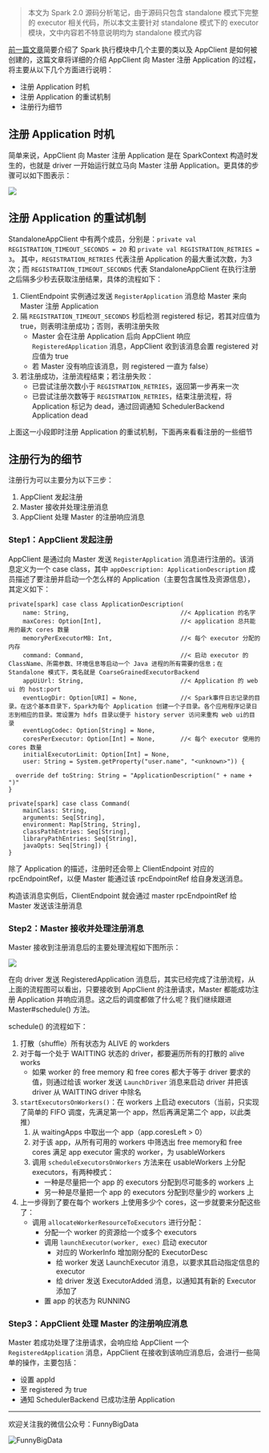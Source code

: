 > 本文为 Spark 2.0 源码分析笔记，由于源码只包含 standalone 模式下完整的 executor 相关代码，所以本文主要针对 standalone 模式下的 executor 模块，文中内容若不特意说明均为 standalone 模式内容

[前一篇文章](http://www.jianshu.com/p/5dab83e94cac)简要介绍了 Spark 执行模块中几个主要的类以及 AppClient 是如何被创建的，这篇文章将详细的介绍 AppClient 向 Master 注册 Application 的过程，将主要从以下几个方面进行说明：

* 注册 Application 时机
* 注册 Application 的重试机制
* 注册行为细节

## 注册 Application 时机
简单来说，AppClient 向 Master 注册 Application 是在 SparkContext 构造时发生的，也就是 driver 一开始运行就立马向 Master 注册 Application。更具体的步骤可以如下图表示：


![](http://upload-images.jianshu.io/upload_images/204749-b600f0ffb4f63f4f.jpg?imageMogr2/auto-orient/strip%7CimageView2/2/w/1240)


## 注册 Application 的重试机制
StandaloneAppClient 中有两个成员，分别是：```private val REGISTRATION_TIMEOUT_SECONDS = 20``` 和 ```private val REGISTRATION_RETRIES = 3```。 其中，```REGISTRATION_RETRIES``` 代表注册 Application 的最大重试次数，为3次；而 ```REGISTRATION_TIMEOUT_SECONDS``` 代表 StandaloneAppClient 在执行注册之后隔多少秒去获取注册结果，具体的流程如下：

1. ClientEndpoint 实例通过发送 ```RegisterApplication``` 消息给 Master 来向 Master 注册 Application
2. 隔 ```REGISTRATION_TIMEOUT_SECONDS``` 秒后检测 registered 标记，若其对应值为 true，则表明注册成功；否则，表明注册失败
    * Master 会在注册 Application 后向 AppClient 响应 ```RegisteredApplication``` 消息，AppClient 收到该消息会置 registered 对应值为 true
    * 若 Master 没有响应该消息，则 registered 一直为 false）
3. 若注册成功，注册流程结束；若注册失败：
    * 已尝试注册次数小于 ```REGISTRATION_RETRIES```，返回第一步再来一次
    * 已尝试注册次数等于 ```REGISTRATION_RETRIES```，结束注册流程，将 Application 标记为 dead，通过回调通知 SchedulerBackend Application dead

上面这一小段即时注册 Application 的重试机制，下面再来看看注册的一些细节

## 注册行为的细节

注册行为可以主要分为以下三步：

1. AppClient 发起注册
2. Master 接收并处理注册消息
3. AppClient 处理 Master 的注册响应消息

### Step1：AppClient 发起注册
AppClient 是通过向 Master 发送 ```RegisterApplication``` 消息进行注册的。该消息定义为一个 case class，其中 ```appDescription: ApplicationDescription``` 成员描述了要注册并启动一个怎么样的 Application（主要包含属性及资源信息），其定义如下：

```
private[spark] case class ApplicationDescription(
    name: String,                               //< Application 的名字
    maxCores: Option[Int],                      //< application 总共能用的最大 cores 数量
    memoryPerExecutorMB: Int,                   //< 每个 executor 分配的内存
    command: Command,                           //< 启动 executor 的 ClassName、所需参数、环境信息等启动一个 Java 进程的所有需要的信息；在 Standalone 模式下，类名就是 CoarseGrainedExecutorBackend
    appUiUrl: String,                           //< Application 的 web ui 的 host:port
    eventLogDir: Option[URI] = None,            //< Spark事件日志记录的目录。在这个基本目录下，Spark为每个 Application 创建一个子目录。各个应用程序记录日志到相应的目录。常设置为 hdfs 目录以便于 history server 访问来重构 web ui的目录
    eventLogCodec: Option[String] = None,
    coresPerExecutor: Option[Int] = None,       //< 每个 executor 使用的 cores 数量
    initialExecutorLimit: Option[Int] = None,
    user: String = System.getProperty("user.name", "<unknown>")) {

  override def toString: String = "ApplicationDescription(" + name + ")"
}

private[spark] case class Command(
    mainClass: String,
    arguments: Seq[String],
    environment: Map[String, String],
    classPathEntries: Seq[String],
    libraryPathEntries: Seq[String],
    javaOpts: Seq[String]) {
}
```

除了 Application 的描述，注册时还会带上 ClientEndpoint 对应的 rpcEndpointRef，以便 Master 能通过该 rpcEndpointRef 给自身发送消息。

构造该消息实例后，ClientEndpoint 就会通过 master rpcEndpointRef 给 Master 发送该注册消息

### Step2：Master 接收并处理注册消息
Master 接收到注册消息后的主要处理流程如下图所示：

![](http://upload-images.jianshu.io/upload_images/204749-dd9a570a42529073.jpg?imageMogr2/auto-orient/strip%7CimageView2/2/w/1240)


在向 driver 发送 RegisteredApplication 消息后，其实已经完成了注册流程，从上面的流程图可以看出，只要接收到 AppClient 的注册请求，Master 都能成功注册 Application 并响应消息。这之后的调度都做了什么呢？我们继续跟进 Master#schedule() 方法。

schedule() 的流程如下：

1. 打散（shuffle）所有状态为 ALIVE 的 workders
2. 对于每一个处于 WAITTING 状态的 driver，都要遍历所有的打散的 alive works
    * 如果 worker 的 free memory 和 free cores 都大于等于 driver 要求的值，则通过给该 worker 发送 ```LaunchDriver``` 消息来启动 driver 并把该 driver 从  WAITTING driver 中除名
3. ```startExecutorsOnWorkers()```：在 workers 上启动 executors（当前，只实现了简单的 FIFO 调度，先满足第一个 app，然后再满足第二个 app，以此类推）
    1. 从 waitingApps 中取出一个 app（app.coresLeft > 0）
    2. 对于该 app，从所有可用的 workers 中筛选出 free memory和 free cores 满足 app executor 需求的 worker，为 usableWorkers
    3. 调用 ```scheduleExecutorsOnWorkers``` 方法来在 usableWorkers 上分配 executors，有两种模式：
         * 一种是尽量把一个 app 的 executors 分配到尽可能多的 workers 上
         * 另一种是尽量把一个 app 的 executors 分配到尽量少的 workers 上
4. 上一步得到了要在每个 workers 上使用多少个 cores，这一步就要来分配这些了：
    * 调用 ```allocateWorkerResourceToExecutors``` 进行分配：
        * 分配一个 worker 的资源给一个或多个 executors
        * 调用 ```launchExecutor(worker, exec)``` 启动 executor
            * 对应的 WorkerInfo 增加刚分配的 ExecutorDesc
            * 给 worker 发送 LaunchExecutor 消息，以要求其启动指定信息的 executor
            * 给 driver 发送 ExecutorAdded 消息，以通知其有新的 Executor 添加了
        * 置 app 的状态为 RUNNING

### Step3：AppClient 处理 Master 的注册响应消息
Master 若成功处理了注册请求，会响应给 AppClient 一个 ```RegisteredApplication``` 消息，AppClient 在接收到该响应消息后，会进行一些简单的操作，主要包括：

* 设置 appId
* 至 registered 为 true
* 通知 SchedulerBackend 已成功注册 Application

---

欢迎关注我的微信公众号：FunnyBigData

![FunnyBigData](http://upload-images.jianshu.io/upload_images/204749-2f217e5d38fc1bcb.jpg?imageMogr2/auto-orient/strip%7CimageView2/2/w/1240)

